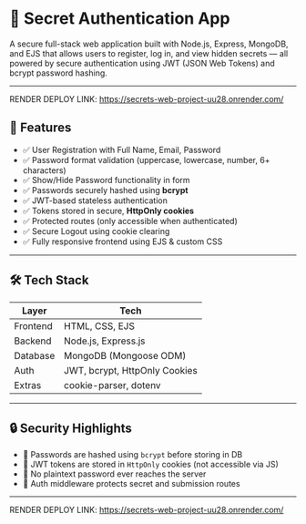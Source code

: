 # 🔐 Secret Authentication App

A secure full-stack web application built with Node.js, Express, MongoDB, and EJS that allows users to register, log in, and view hidden secrets — all powered by secure authentication using JWT (JSON Web Tokens) and bcrypt password hashing.

---

RENDER DEPLOY LINK:  https://secrets-web-project-uu28.onrender.com/

## 🚀 Features

- ✅ User Registration with Full Name, Email, Password
- ✅ Password format validation (uppercase, lowercase, number, 6+ characters)
- ✅ Show/Hide Password functionality in form
- ✅ Passwords securely hashed using **bcrypt**
- ✅ JWT-based stateless authentication
- ✅ Tokens stored in secure, **HttpOnly cookies**
- ✅ Protected routes (only accessible when authenticated)
- ✅ Secure Logout using cookie clearing
- ✅ Fully responsive frontend using EJS & custom CSS

---

## 🛠️ Tech Stack

| Layer       | Tech                      |
|-------------|---------------------------|
| Frontend    | HTML, CSS, EJS            |
| Backend     | Node.js, Express.js       |
| Database    | MongoDB (Mongoose ODM)    |
| Auth        | JWT, bcrypt, HttpOnly Cookies |
| Extras      | cookie-parser, dotenv     |

---

## 🔒 Security Highlights

- 🔐 Passwords are hashed using `bcrypt` before storing in DB
- 🔑 JWT tokens are stored in `HttpOnly` cookies (not accessible via JS)
- 🚫 No plaintext password ever reaches the server
- 🧠 Auth middleware protects secret and submission routes

---



RENDER DEPLOY LINK:  https://secrets-web-project-uu28.onrender.com/

